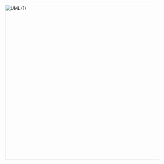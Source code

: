 <img width="507" alt="UML (1)" src="https://github.com/vitor-nl/2023-02-UDWMJ-GRUPO-10/assets/143781497/f4160e5b-13a8-46d6-af5c-5f564d1fe520">
